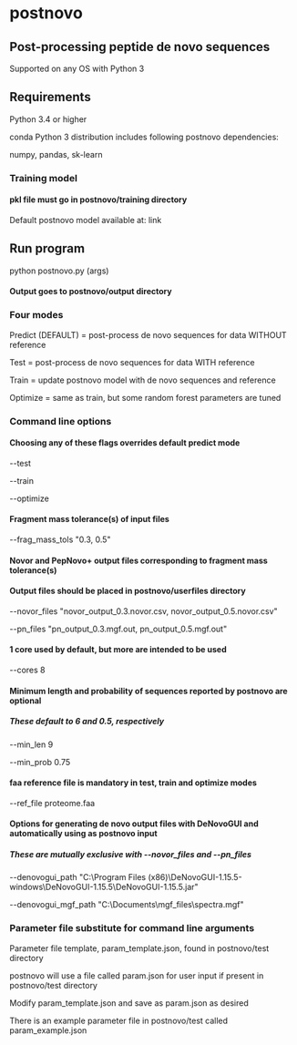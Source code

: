 # postnovo
## Post-processing peptide de novo sequences

Supported on any OS with Python 3

## Requirements
Python 3.4 or higher

conda Python 3 distribution includes following postnovo dependencies:

numpy, pandas, sk-learn

### Training model
#### pkl file must go in postnovo/training directory
Default postnovo model available at:
link

## Run program
python postnovo.py (args)

#### Output goes to postnovo/output directory

### Four modes
Predict (DEFAULT) = post-process de novo sequences for data WITHOUT reference

Test = post-process de novo sequences for data WITH reference

Train = update postnovo model with de novo sequences and reference

Optimize = same as train, but some random forest parameters are tuned

### Command line options
#### Choosing any of these flags overrides default predict mode
--test

--train

--optimize
#### Fragment mass tolerance(s) of input files
--frag_mass_tols "0.3, 0.5"

#### Novor and PepNovo+ output files corresponding to fragment mass tolerance(s)
#### Output files should be placed in postnovo/userfiles directory

--novor_files "novor_output_0.3.novor.csv, novor_output_0.5.novor.csv"

--pn_files "pn_output_0.3.mgf.out, pn_output_0.5.mgf.out"
#### 1 core used by default, but more are intended to be used
--cores 8
#### Minimum length and probability of sequences reported by postnovo are optional
##### These default to 6 and 0.5, respectively
--min_len 9

--min_prob 0.75
#### faa reference file is mandatory in test, train and optimize modes
--ref_file proteome.faa
#### Options for generating de novo output files with DeNovoGUI and automatically using as postnovo input
##### These are mutually exclusive with --novor_files and --pn_files
--denovogui_path "C:\Program Files (x86)\DeNovoGUI-1.15.5-windows\DeNovoGUI-1.15.5\DeNovoGUI-1.15.5.jar"

--denovogui_mgf_path "C:\Documents\mgf_files\spectra.mgf"

### Parameter file substitute for command line arguments

Parameter file template, param_template.json, found in postnovo/test directory

postnovo will use a file called param.json for user input if present in postnovo/test directory

Modify param_template.json and save as param.json as desired

There is an example parameter file in postnovo/test called param_example.json
